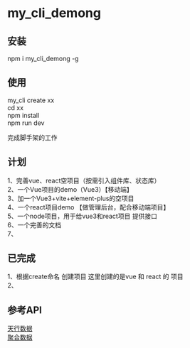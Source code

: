 # my_cli_demong
## 安装
npm i my_cli_demong -g
## 使用

my_cli create xx  
cd xx   
npm install   
npm run dev  



完成脚手架的工作

## 计划
1、完善vue、react空项目（按需引入组件库、状态库）  
2、一个Vue项目的demo（Vue3）【移动端】  
3、加一个Vue3+vite+element-plus的空项目  
4、一个react项目demo 【做管理后台，配合移动端项目】  
5、一个node项目，用于给vue3和react项目 提供接口  
6、一个完善的文档   
7、



## 已完成
1、根据create命名 创建项目 这里创建的是vue 和 react 的 项目  
2、 



## 参考API
[天行数据](https://www.tianapi.com/)   
[聚合数据](https://www.juhe.cn/lp/login)

